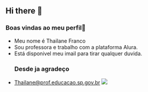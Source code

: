 ## Hi there 👋

### Boas vindas ao meu perfil💙
- Meu nome é Thailane Franco
- Sou professora e trabalho com a plataforma Alura.
- Está disponivel meu imail para tirar qualquer duvida.
  ### Desde ja agradeço ###
- Thailane@prof.educacao.sp.gov.br
  ![](https://media1.tenor.com/m/GT7xz69_xKEAAAAC/studens-study.gif)     
